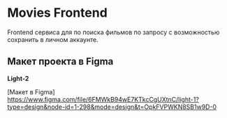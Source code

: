 # Movies Frontend

Frontend сервиса для по поиска фильмов по запросу с возможностью сохранить в личном аккаунте.

## Макет проекта в Figma

**Light-2**

[Макет в Figma] https://www.figma.com/file/6FMWkB94wE7KTkcCgUXtnC/light-1?type=design&node-id=1-298&mode=design&t=OpkFVPWKN8SB1w9D-0
